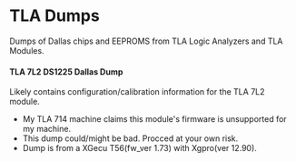 # TLA Dumps
Dumps of Dallas chips and EEPROMS from TLA Logic Analyzers and TLA Modules.

#### TLA 7L2 DS1225 Dallas Dump
Likely contains configuration/calibration information for the TLA 7L2 module.
- My TLA 714 machine claims this module's firmware is unsupported for my machine.
- This dump could/might be bad. Procced at your own risk.
- Dump is from a XGecu T56(fw_ver 1.73) with Xgpro(ver 12.90).
